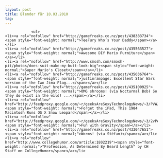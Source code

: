```yaml
---
layout: post
title: Blender für 10.03.2010
tag: 
---
```



                <ul>
    <li><a rel="nofollow" href="http://gamefreaks.co.nz/post/438383734"><span style="font-weight: normal;">TeeFury Who’s Your Daddy</span></a></li>
    <li><a rel="nofollow" href="http://gamefreaks.co.nz/post/435563527"><span style="font-weight: normal;">Awesome DIY Mario Furniture</span></a></li>
    <li><a rel="nofollow" href="http://www.smosh.com/smosh-pit/photos/does-suit-make-my-butt-look-big"><span style="font-weight: normal;">Super Mario's Closet</span></a></li>
    <li><a rel="nofollow" href="http://gamefreaks.co.nz/post/435036764"><span style="font-weight: normal;">justinrampage: Excellent Star Wars version of the Iwo Jima Flag...</span></a></li>
    <li><a rel="nofollow" href="http://gamefreaks.co.nz/post/435100925"><span style="font-weight: normal;">OMG shrooms! (via Nocturnal Bob) So they do exist in the wild! ...</span></a></li>
    <li><a rel="nofollow" href="http://feedproxy.google.com/~r/geeksAreSexyTechnologyNews/~3/PVWJlEczyNQ/"><span style="font-weight: normal;">Forget the iPad, This 1984 Macintosh Runs OS X Snow Leopard</span></a></li>
    <li><a rel="nofollow" href="http://feedproxy.google.com/~r/geeksAreSexyTechnologyNews/~3/2vPeW1RmyYg/"><span style="font-weight: normal;">Fun with Gravity</span></a></li>
    <li><a rel="nofollow" href="http://gamefreaks.co.nz/post/433047651"><span style="font-weight: normal;">Worms! (via Stéfan)</span></a></li>
    <li><a rel="nofollow" href="http://www.collegehumor.com/article:1802219"><span style="font-weight: normal;">"Profession, As Determined By Beard Length" by CH Staff on CollegeHumor</span></a></li>
</ul>
            

